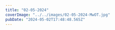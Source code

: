 ```yaml
---
title: "02-05-2024"
coverImage: "../../images/02-05-2024-MwOT.jpg"
pubDate: "2024-05-02T17:48:48.565Z"
---
```

